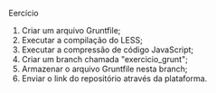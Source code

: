 Eercício

1) Criar um arquivo Gruntfile;
2) Executar a compilação do LESS;
3) Executar a compressão de código JavaScript;
4) Criar um branch chamada "exercicio_grunt";
5) Armazenar o arquivo Gruntfile nesta branch;
6) Enviar o link do repositório através da plataforma.